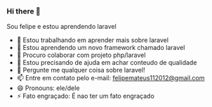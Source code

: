 ### Hi there 👋
Sou felipe e estou aprendendo laravel

- 🔭 Estou trabalhando em aprender mais sobre laravel
- 🌱 Estou aprendendo um novo framework chamado laravel
- 👯 Procuro colaborar com projeto php/laravel
- 🤔 Estou precisando de ajuda em achar conteudo de qualidade
- 💬 Pergunte me qualquer coisa sobre laravel!
- 📫 Entre em contato pelo e-mail: felipemateus112012@gmail.com
- 😄 Pronouns: ele/dele
- ⚡ Fato engraçado: É nao ter um fato engraçado  

